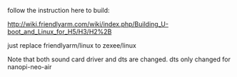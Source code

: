 follow the instruction here to build:

http://wiki.friendlyarm.com/wiki/index.php/Building_U-boot_and_Linux_for_H5/H3/H2%2B

just replace friendlyarm/linux to zexee/linux

Note that both sound card driver and dts are changed.
dts only changed for nanopi-neo-air
